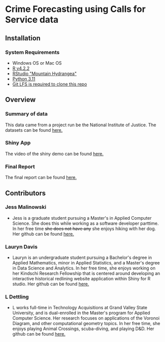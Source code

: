 # Crime Forecasting using Calls for Service data

<!---brief description of project-->

## Installation

### System Requirements

- Windows OS or Mac OS
- [R v4.2.2](https://cran.r-project.org/bin/windows/base/old/4.2.2/)
- [RStudio "Mountain Hydrangea"](https://posit.co/download/rstudio-desktop/)
- [Python 3.11](https://www.python.org/downloads/release/python-3117/)
- [Git LFS is required to clone this repo](https://git-lfs.com/)

## Overview

### Summary of data

<!---data description-->

This data came from a project run be the National Institute of Justice.
The datasets can be found [here.](https://nij.ojp.gov/funding/real-time-crime-forecasting-challenge-posting#data)

### Shiny App

The video of the shiny demo can be found [here.](https://github.com/GVSU-CIS635/gvsu-cis635-term-project-crime-team-lauryn-jess-l/blob/main/Geo_Data/Shiny%20Tutorial.mp4)

### Final Report

The final report can be found [here.](https://github.com/GVSU-CIS635/gvsu-cis635-term-project-crime-team-lauryn-jess-l)

## Contributors

### Jess Malinowski

- Jess is a graduate student pursuing a Master's in Applied Computer Science. She does this while working as a software developer parttime. In her free time ~~she does not have any~~ she enjoys hiking with her dog. Her github can be found [here.](https://github.com/j-malino/)

### Lauryn Davis

- Lauryn is an undergraduate student pursuing a Bachelor's degree in Applied Mathematics, minor in Applied Statistics, and a Master's degree in Data Science and Analytics. In her free time, she enjoys working on her Kindschi Research Fellowship that is centered around developing an interactive historical redlining website application within Shiny for R studio. Her github can be found [here.](https://github.com/Ldavis9997)

### L Dettling

- L works full-time in Technology Acquisitions at Grand Valley State University, and is dual-enrolled in the Master's program for Applied Computer Science. Her research focuses on applications of the Voronoi Diagram, and other computational geometry topics. In her free time, she enjoys playing Animal Crossings, scuba-diving, and playing D&D. Her github can be found [here.](https://github.com/tdettling)
